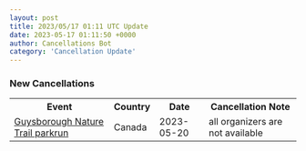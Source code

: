 ```yaml
---
layout: post
title: 2023/05/17 01:11 UTC Update
date: 2023-05-17 01:11:50 +0000
author: Cancellations Bot
category: 'Cancellation Update'
---
```


<h3>New Cancellations</h3>
<div class='hscrollable'>
<table style='width: 100%'>
    <tr>
        <th>Event</th>
        <th>Country</th>
        <th>Date</th>
        <th>Cancellation Note</th>
    </tr>
    <tr>
        <td><a href="https://www.parkrun.ca/guysboroughnaturetrail">Guysborough Nature Trail parkrun</a></td>
        <td>Canada</td>
        <td>2023-05-20</td>
        <td>all organizers are not available</td>
    </tr>
</table>
</div>
